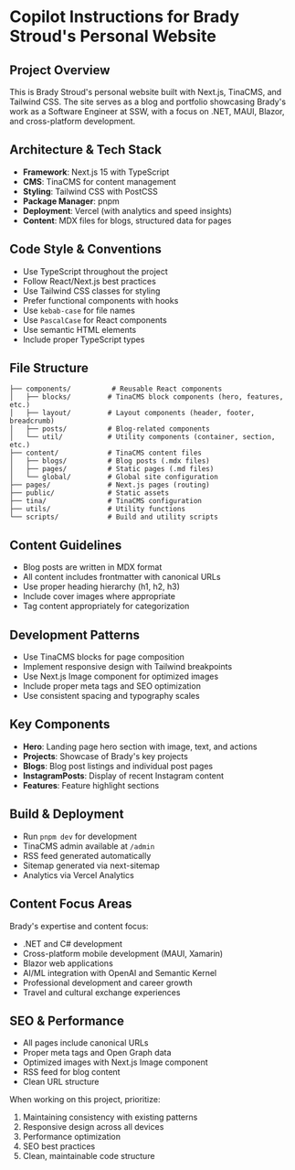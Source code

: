 # Copilot Instructions for Brady Stroud's Personal Website

## Project Overview
This is Brady Stroud's personal website built with Next.js, TinaCMS, and Tailwind CSS. The site serves as a blog and portfolio showcasing Brady's work as a Software Engineer at SSW, with a focus on .NET, MAUI, Blazor, and cross-platform development.

## Architecture & Tech Stack
- **Framework**: Next.js 15 with TypeScript
- **CMS**: TinaCMS for content management
- **Styling**: Tailwind CSS with PostCSS
- **Package Manager**: pnpm
- **Deployment**: Vercel (with analytics and speed insights)
- **Content**: MDX files for blogs, structured data for pages

## Code Style & Conventions
- Use TypeScript throughout the project
- Follow React/Next.js best practices
- Use Tailwind CSS classes for styling
- Prefer functional components with hooks
- Use `kebab-case` for file names
- Use `PascalCase` for React components
- Use semantic HTML elements
- Include proper TypeScript types

## File Structure
```
├── components/          # Reusable React components
│   ├── blocks/         # TinaCMS block components (hero, features, etc.)
│   ├── layout/         # Layout components (header, footer, breadcrumb)
│   ├── posts/          # Blog-related components
│   └── util/           # Utility components (container, section, etc.)
├── content/            # TinaCMS content files
│   ├── blogs/          # Blog posts (.mdx files)
│   ├── pages/          # Static pages (.md files)
│   └── global/         # Global site configuration
├── pages/              # Next.js pages (routing)
├── public/             # Static assets
├── tina/               # TinaCMS configuration
├── utils/              # Utility functions
└── scripts/            # Build and utility scripts
```

## Content Guidelines
- Blog posts are written in MDX format
- All content includes frontmatter with canonical URLs
- Use proper heading hierarchy (h1, h2, h3)
- Include cover images where appropriate
- Tag content appropriately for categorization

## Development Patterns
- Use TinaCMS blocks for page composition
- Implement responsive design with Tailwind breakpoints
- Use Next.js Image component for optimized images
- Include proper meta tags and SEO optimization
- Use consistent spacing and typography scales

## Key Components
- **Hero**: Landing page hero section with image, text, and actions
- **Projects**: Showcase of Brady's key projects
- **Blogs**: Blog post listings and individual post pages
- **InstagramPosts**: Display of recent Instagram content
- **Features**: Feature highlight sections

## Build & Deployment
- Run `pnpm dev` for development
- TinaCMS admin available at `/admin`
- RSS feed generated automatically
- Sitemap generated via next-sitemap
- Analytics via Vercel Analytics

## Content Focus Areas
Brady's expertise and content focus:
- .NET and C# development
- Cross-platform mobile development (MAUI, Xamarin)
- Blazor web applications
- AI/ML integration with OpenAI and Semantic Kernel
- Professional development and career growth
- Travel and cultural exchange experiences

## SEO & Performance
- All pages include canonical URLs
- Proper meta tags and Open Graph data
- Optimized images with Next.js Image component
- RSS feed for blog content
- Clean URL structure

When working on this project, prioritize:
1. Maintaining consistency with existing patterns
2. Responsive design across all devices
3. Performance optimization
4. SEO best practices
5. Clean, maintainable code structure
